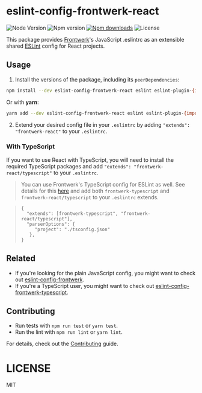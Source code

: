 # eslint-config-frontwerk-react

![Node Version][node-version-badge] ![Npm version][npm-version-badge]
[![Npm downloads][npm-downloads-badge]][npm-downloads-badge] ![License][license-badge]

This package provides [Frontwerk][frontwerkorg]'s JavaScript .eslintrc as an extensible shared [ESLint][eslint] config for React projects.

## Usage

1. Install the versions of the package, including its `peerDependencies`:

```sh
npm install --dev eslint-config-frontwerk-react eslint eslint-plugin-{import,jsx-a11y,react,react-hooks}
```

Or with **yarn**:

```sh
yarn add --dev eslint-config-frontwerk-react eslint eslint-plugin-{import,jsx-a11y,react,react-hooks}
```

2. Extend your desired config file in your `.eslintrc` by adding `"extends": "frontwerk-react"` to your `.eslintrc`.

### With TypeScript

If you want to use React with TypeScript, you will need to install the required TypeScript packages and add `"extends": "frontwerk-react/typescript"` to your `.eslintrc`.

> You can use Frontwerk's TypeScript config for ESLint as well. See details for this [here][eslint-config-frontwerk-typescript] and add both `frontwerk-typescript` and `frontwerk-react/typescript` to your `.eslintrc` extends.

> ```
> {
>   "extends": [frontwerk-typescript", "frontwerk-react/typescript"],
>   "parserOptions": {
>      "project": "./tsconfig.json"
>    },
> }
> ```

## Related

- If you're looking for the plain JavaScript config, you might want to check out [eslint-config-frontwerk][eslint-config-frontwerk].
- If you're a TypeScript user, you might want to check out [eslint-config-frontwerk-typescript][eslint-config-frontwerk-typescript].

## Contributing

- Run tests with `npm run test` or `yarn test`.
- Run the lint with `npm run lint` or `yarn lint`.

For details, check out the [Contributing][contributing] guide.

# LICENSE

MIT

[eslint]: https://eslint.org/
[frontwerkorg]: https://frontwerk.org
[license]: https://github.com/tricinel/eslint-config-frontwerk-react/blob/master/LICENSE
[node-version-badge]: https://img.shields.io/node/v/eslint-config-frontwerk-react.svg?style=flat-square
[license-badge]: https://img.shields.io/npm/l/eslint-config-frontwerk-react.svg?style=flat-square
[npm-version-badge]: https://img.shields.io/npm/v/eslint-config-frontwerk-react.svg?style=flat-square
[npm-downloads-badge]: https://img.shields.io/npm/dt/eslint-config-frontwerk-react.svg?style=flat-square
[contributing]: ./Contributing.md
[eslint-config-frontwerk]: https://github.com/tricinel/eslint-config-frontwerk
[eslint-config-frontwerk-typescript]: https://github.com/tricinel/eslint-config-frontwerk-typescript

